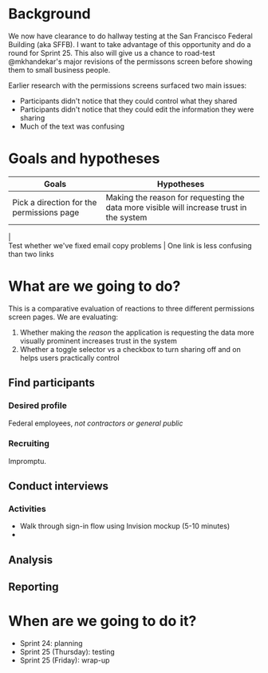 # Background
We now have clearance to do hallway testing at the San Francisco Federal Building (aka SFFB). I want to take advantage of this opportunity and do a round for Sprint 25. This also will give us a chance to road-test @mkhandekar's major revisions of the permissons screen before showing them to small business people.

Earlier research with the permissions screens surfaced two main issues:
* Participants didn't notice that they could control what they shared
* Participants didn't notice that they could edit the information they were sharing
* Much of the text was confusing

# Goals and hypotheses

Goals | Hypotheses
------------ | -------------
Pick a direction for the permissions page | Making the reason for requesting the data more visible will increase trust in the system 
|  
Test whether we've fixed email copy problems | One link is less confusing than two links

# What are we going to do?
This is a comparative evaluation of reactions to three different permissions screen pages. We are evaluating:

1. Whether making the _reason_ the application is requesting the data more visually prominent increases trust in the system
2. Whether a toggle selector vs a checkbox to turn sharing off and on helps users practically control 


## Find participants 
### Desired profile
Federal employees, _not contractors or general public_

### Recruiting
Impromptu.

## Conduct interviews
### Activities
* Walk through sign-in flow using Invision mockup (5-10 minutes)
* 

## Analysis
## Reporting
# When are we going to do it?
* Sprint 24: planning
* Sprint 25 (Thursday): testing
* Sprint 25 (Friday): wrap-up
